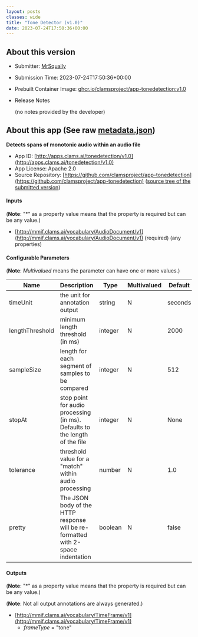 ```yaml
---
layout: posts
classes: wide
title: "Tone_Detector (v1.0)"
date: 2023-07-24T17:50:36+00:00
---
```

## About this version

* Submitter: [MrSqually](https://github.com/MrSqually)
* Submission Time: 2023-07-24T17:50:36+00:00
* Prebuilt Container Image: [ghcr.io/clamsproject/app-tonedetection:v1.0](https://github.com/clamsproject/app-tonedetection/pkgs/container/app-tonedetection/v1.0)
* Release Notes

    (no notes provided by the developer)

## About this app (See raw [metadata.json](metadata.json))

**Detects spans of monotonic audio within an audio file**

* App ID: [http://apps.clams.ai/tonedetection/v1.0](http://apps.clams.ai/tonedetection/v1.0)
* App License: Apache 2.0
* Source Repository: [https://github.com/clamsproject/app-tonedetection](https://github.com/clamsproject/app-tonedetection) ([source tree of the submitted version](https://github.com/clamsproject/app-tonedetection/tree/v1.0))


#### Inputs
(**Note**: "*" as a property value means that the property is required but can be any value.)

* [http://mmif.clams.ai/vocabulary/AudioDocument/v1](http://mmif.clams.ai/vocabulary/AudioDocument/v1)  (required)
(any properties)


#### Configurable Parameters
(**Note**: _Multivalued_ means the parameter can have one or more values.)

|Name|Description|Type|Multivalued|Default|Choices|
|----|-----------|----|-----------|-------|-------|
|timeUnit|the unit for annotation output|string|N|seconds|**_`seconds`_**, **_`seconds`_**, `milliseconds`|
|lengthThreshold|minimum length threshold (in ms)|integer|N|2000||
|sampleSize|length for each segment of samples to be compared|integer|N|512||
|stopAt|stop point for audio processing (in ms). Defaults to the length of the file|integer|N|None||
|tolerance|threshold value for a "match" within audio processing|number|N|1.0||
|pretty|The JSON body of the HTTP response will be re-formatted with 2-space indentation|boolean|N|false|**_`false`_**, `true`|


#### Outputs
(**Note**: "*" as a property value means that the property is required but can be any value.)

(**Note**: Not all output annotations are always generated.)

* [http://mmif.clams.ai/vocabulary/TimeFrame/v1](http://mmif.clams.ai/vocabulary/TimeFrame/v1) 
    * _frameType_ = "tone"
